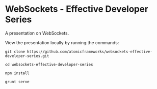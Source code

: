 # WebSockets - Effective Developer Series

A presentation on WebSockets.

View the presentation locally by running the commands:

    git clone https://github.com/atomicframeworks/websockets-effective-developer-series.git
    
    cd websockets-effective-developer-series
    
    npm install
    
    grunt serve
